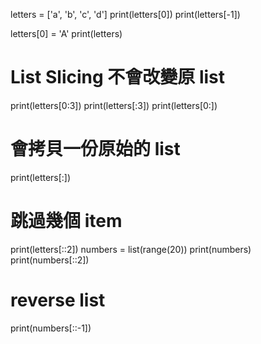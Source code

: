 letters = ['a', 'b', 'c', 'd']
print(letters[0])
print(letters[-1])

letters[0] = 'A'
print(letters)

# List Slicing 不會改變原 list

print(letters[0:3])
print(letters[:3])
print(letters[0:])

# 會拷貝一份原始的 list

print(letters[:])

# 跳過幾個 item

print(letters[::2])
numbers = list(range(20))
print(numbers)
print(numbers[::2])

# reverse list

print(numbers[::-1])
